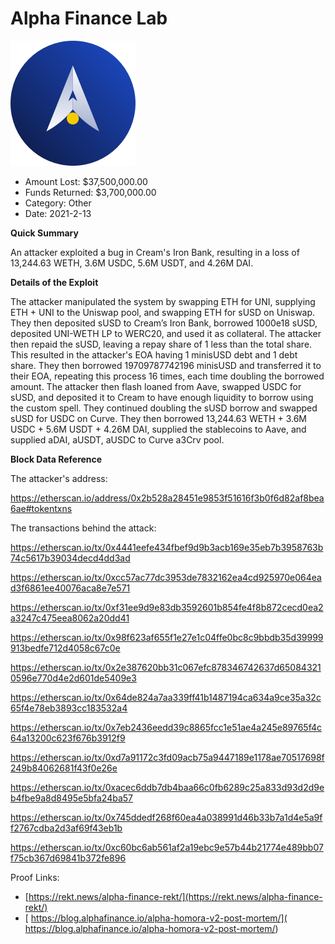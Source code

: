 # Alpha Finance Lab
![Alpha Finance Lab](/rektimages/Alpha-Finance-Lab.png)
- Amount Lost: $37,500,000.00
- Funds Returned: $3,700,000.00
- Category: Other
- Date: 2021-2-13

**Quick Summary**

An attacker exploited a bug in Cream's Iron Bank, resulting in a loss of 13,244.63 WETH, 3.6M USDC, 5.6M USDT, and 4.26M DAI.

  


 **Details of the Exploit**

The attacker manipulated the system by swapping ETH for UNI, supplying ETH + UNI to the Uniswap pool, and swapping ETH for sUSD on Uniswap. They then deposited sUSD to Cream’s Iron Bank, borrowed 1000e18 sUSD, deposited UNI-WETH LP to WERC20, and used it as collateral. The attacker then repaid the sUSD, leaving a repay share of 1 less than the total share. This resulted in the attacker's EOA having 1 minisUSD debt and 1 debt share. They then borrowed 19709787742196 minisUSD and transferred it to their EOA, repeating this process 16 times, each time doubling the borrowed amount. The attacker then flash loaned from Aave, swapped USDC for sUSD, and deposited it to Cream to have enough liquidity to borrow using the custom spell. They continued doubling the sUSD borrow and swapped sUSD for USDC on Curve. They then borrowed 13,244.63 WETH + 3.6M USDC + 5.6M USDT + 4.26M DAI, supplied the stablecoins to Aave, and supplied aDAI, aUSDT, aUSDC to Curve a3Crv pool.

  


 **Block Data Reference**

The attacker's address:

https://etherscan.io/address/0x2b528a28451e9853f51616f3b0f6d82af8bea6ae#tokentxns

The transactions behind the attack:

https://etherscan.io/tx/0x4441eefe434fbef9d9b3acb169e35eb7b3958763b74c5617b39034decd4dd3ad

https://etherscan.io/tx/0xcc57ac77dc3953de7832162ea4cd925970e064ead3f6861ee40076aca8e7e571

https://etherscan.io/tx/0xf31ee9d9e83db3592601b854fe4f8b872cecd0ea2a3247c475eea8062a20dd41

https://etherscan.io/tx/0x98f623af655f1e27e1c04ffe0bc8c9bbdb35d39999913bedfe712d4058c67c0e

https://etherscan.io/tx/0x2e387620bb31c067efc878346742637d650843210596e770d4e2d601de5409e3

https://etherscan.io/tx/0x64de824a7aa339ff41b1487194ca634a9ce35a32c65f4e78eb3893cc183532a4

https://etherscan.io/tx/0x7eb2436eedd39c8865fcc1e51ae4a245e89765f4c64a13200c623f676b3912f9

https://etherscan.io/tx/0xd7a91172c3fd09acb75a9447189e1178ae70517698f249b84062681f43f0e26e

https://etherscan.io/tx/0xacec6ddb7db4baa66c0fb6289c25a833d93d2d9eb4fbe9a8d8495e5bfa24ba57

https://etherscan.io/tx/0x745ddedf268f60ea4a038991d46b33b7a1d4e5a9ff2767cdba2d3af69f43eb1b

https://etherscan.io/tx/0xc60bc6ab561af2a19ebc9e57b44b21774e489bb07f75cb367d69841b372fe896


Proof Links:
- [https://rekt.news/alpha-finance-rekt/](https://rekt.news/alpha-finance-rekt/)
- [ https://blog.alphafinance.io/alpha-homora-v2-post-mortem/]( https://blog.alphafinance.io/alpha-homora-v2-post-mortem/)


